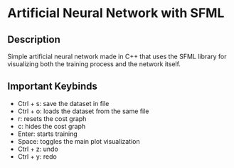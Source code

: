 # Artificial Neural Network with SFML

## Description
  Simple artificial neural network made in C++ that uses the SFML library for visualizing both the training process and the network itself.



## Important Keybinds

- Ctrl + s: save the dataset in file
- Ctrl + o: loads the dataset from the same file
- r: resets the cost graph
- c: hides the cost graph
- Enter: starts training
- Space: toggles the main plot visualization
- Ctrl + z: undo
- Ctrl + y: redo
